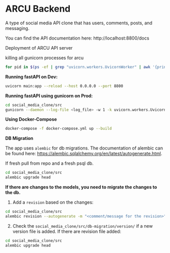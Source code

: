 # ARCU Backend

A type of social media API clone that has users, comments, posts, and messaging.


You can find the API documentation here: http://localhost:8800/docs


Deployment of ARCU API server

killing all gunicorn processes for arcu
```sh
for pid in $(ps -ef | grep "uvicorn.workers.UvicornWorker" | awk '{print $2}'); do kill -9 $pid; done
```

**Running fastAPI on Dev:**
```sh
uvicorn main:app --reload --host 0.0.0.0 --port 8800
```
**Running fastAPI using gunicorn on Prod:**
```sh
cd social_media_clone/src
gunicorn --daemon --log-file <log_file> -w 1 -k uvicorn.workers.UvicornWorker main:app --bind 0.0.0.0:8800
```


**Using Docker-Compose**

```sh
docker-compose -f docker-compose.yml up --build
```


**DB Migration**

The app uses `alembic` for db migrations. The documentation of alembic can be found here: https://alembic.sqlalchemy.org/en/latest/autogenerate.html.

If fresh pull from repo and a fresh psql db.
```sh
cd social_media_clone/src
alembic upgrade head
```

**If there are changes to the models, you need to migrate the changes to the db.**
1. Add a `revision` based on the changes:
```sh
cd social_media_clone/src
alembic revision --autogenerate -m "<comment/message for the revision>"
```
2. Check the `social_media_clone/src/db-migration/version/` if a new version file is added.
If there are revision file added:
```sh
cd social_media_clone/src
alembic upgrade head
```
